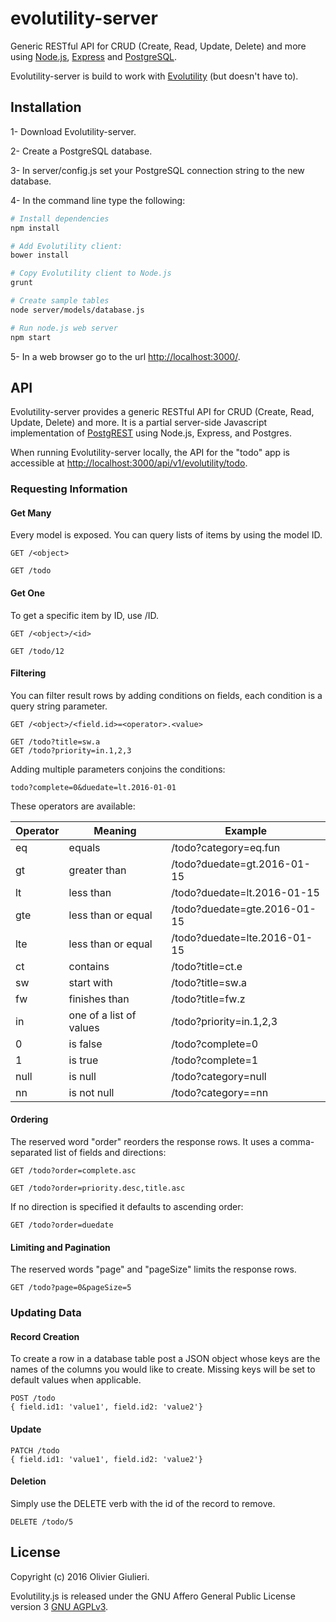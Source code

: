 # evolutility-server

Generic RESTful API for CRUD (Create, Read, Update, Delete) and more using [Node.js](https://nodejs.org/en/), [Express](http://expressjs.com/) and [PostgreSQL](http://www.postgresql.org/). 

Evolutility-server is build to work with [Evolutility](http://evoluteur.github.io/evolutility/index.html) (but doesn't have to).


## Installation

1- Download Evolutility-server.

2- Create a PostgreSQL database.

3- In server/config.js set your PostgreSQL connection string to the new database.

4- In the command line type the following:

```bash
# Install dependencies
npm install

# Add Evolutility client:
bower install

# Copy Evolutility client to Node.js
grunt

# Create sample tables
node server/models/database.js

# Run node.js web server
npm start

```

5- In a web browser go to the url [http://localhost:3000/](http://localhost:3000/).


## API
Evolutility-server provides a generic RESTful API for CRUD (Create, Read, Update, Delete) and more.
It is a partial server-side Javascript implementation of [PostgREST](http://postgrest.com) using Node.js, Express, and Postgres.

When running Evolutility-server locally, the API for the "todo" app is accessible at 
[http://localhost:3000/api/v1/evolutility/todo](http://localhost:3000/api/v1/evolutility/todo).

### Requesting Information

#### Get Many
Every model is exposed. You can query lists of items by using the model ID.

```
GET /<object>

GET /todo
```


#### Get One
To get a specific item by ID, use /ID.

```
GET /<object>/<id>

GET /todo/12

```


#### Filtering
You can filter result rows by adding conditions on fields, each condition is a query string parameter. 

```
GET /<object>/<field.id>=<operator>.<value>

GET /todo?title=sw.a
GET /todo?priority=in.1,2,3
```
Adding multiple parameters conjoins the conditions:
```
todo?complete=0&duedate=lt.2016-01-01
```

These operators are available:

| Operator     | Meaning                 | Example                      |
|--------------|-------------------------|------------------------------|
| eq           | equals                  | /todo?category=eq.fun        |
| gt           | greater than            | /todo?duedate=gt.2016-01-15  |
| lt           | less than               | /todo?duedate=lt.2016-01-15  |
| gte          | less than or equal      | /todo?duedate=gte.2016-01-15 |
| lte          | less than or equal      | /todo?duedate=lte.2016-01-15 |
| ct           | contains                | /todo?title=ct.e             |
| sw           | start with              | /todo?title=sw.a             |
| fw           | finishes than           | /todo?title=fw.z             |
| in           | one of a list of values | /todo?priority=in.1,2,3      |
| 0            | is false                | /todo?complete=0             |
| 1            | is true                 | /todo?complete=1             |
| null         | is null                 | /todo?category=null          |
| nn           | is not null             | /todo?category==nn           |


#### Ordering

The reserved word "order" reorders the response rows. It uses a comma-separated list of fields and directions:
```
GET /todo?order=complete.asc

GET /todo?order=priority.desc,title.asc
```
If no direction is specified it defaults to ascending order:
```
GET /todo?order=duedate
```

#### Limiting and Pagination


The reserved words "page" and "pageSize" limits the response rows.
```
GET /todo?page=0&pageSize=5
```

### Updating Data

#### Record Creation

To create a row in a database table post a JSON object whose keys are the names of the columns you would like to create. Missing keys will be set to default values when applicable.

```
POST /todo
{ field.id1: 'value1', field.id2: 'value2'}
```

#### Update

```
PATCH /todo
{ field.id1: 'value1', field.id2: 'value2'}
```

#### Deletion
Simply use the DELETE verb with the id of the record to remove. 

```
DELETE /todo/5
```

## License

Copyright (c) 2016 Olivier Giulieri.

Evolutility.js is released under the GNU Affero General Public License version 3 [GNU AGPLv3](http://www.gnu.org/licenses/agpl-3.0.html).
